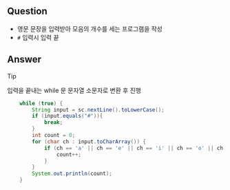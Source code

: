 ## Question
- 영문 문장을 입력받아 모음의 개수를 세는 프로그램을 작성
- `#` 입력시 입력 끝


## Answer
> [!tip]
> 입력을 끝내는 while 문 
> 문자열 소문자로 변환 후 진행 

``` java
    while (true) {
        String input = sc.nextLine().toLowerCase();
        if (input.equals("#")){
            break;
        }
        int count = 0;
        for (char ch : input.toCharArray()) {
            if (ch == 'a' || ch == 'e' || ch == 'i' || ch == 'o' || ch == 'u') {
                count++;
            }
        }
        System.out.println(count);
    }

```
